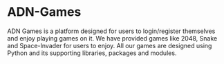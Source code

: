 # ADN-Games
ADN Games is a platform designed for users to login/register themselves and enjoy playing games on it. We have provided games like 2048, Snake and Space-Invader for users to enjoy.
All our games are designed using Python and its supporting libraries, packages and modules.
